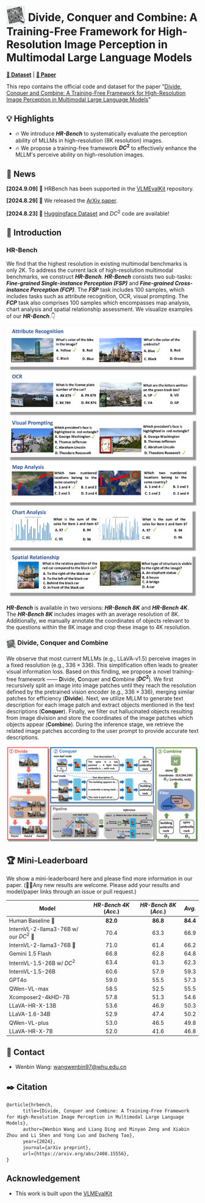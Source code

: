 # <img src="resources/logo.webp" style="vertical-align: -10px;" :height="50px" width="50px"> Divide, Conquer and Combine: A Training-Free Framework for High-Resolution Image Perception in Multimodal Large Language Models

[**🤗 Dataset**](https://huggingface.co/datasets/DreamMr/HR-Bench) | [**📖 Paper**](http://arxiv.org/abs/2408.15556)

This repo contains the official code and dataset for the paper "[Divide, Conquer and Combine: A Training-Free Framework for High-Resolution Image Perception in Multimodal Large Language Models](http://arxiv.org/abs/2408.15556)"

## 💡 Highlights
- 🔥 We introduce **_HR-Bench_** to systematically evaluate the perception ability of MLLMs in high-resolution (8K resolution) images.
- 🔥 We propose a training-free framework **$DC^2$** to effectively enhance the MLLM's perceive ability on high-resolution images.

## 📜 News
**[2024.9.09]**  🚀 HRBench has been supported in the [VLMEvalKit](https://github.com/open-compass/VLMEvalKit) repository.

**[2024.8.29]** 🚀 We released the [ArXiv paper](http://arxiv.org/abs/2408.15556).

**[2024.8.23]** 🚀 [Huggingface Dataset](https://huggingface.co/datasets/DreamMr/HR-Bench) and $DC^2$ code are available!


## 👀 Introduction

### **HR-Bench**

We find that the highest resolution in existing multimodal benchmarks is only 2K. To address the current lack of high-resolution multimodal benchmarks, we construct **_HR-Bench_**. **_HR-Bench_** consists two sub-tasks: **_Fine-grained Single-instance Perception (FSP)_** and **_Fine-grained Cross-instance Perception (FCP)_**. The **_FSP_** task includes 100 samples, which includes tasks such as attribute recognition, OCR, visual prompting. The **_FCP_** task also comprises 100 samples which encompasses map analysis, chart analysis and spatial relationship assessment. We visualize examples of our **_HR-Bench_**.👇

<img src="resources/case_study_dataset_13.png">


**_HR-Bench_** is available in two versions: **_HR-Bench 8K_** and **_HR-Bench 4K_**. The **_HR-Bench 8K_** includes images with an average resolution of 8K. Additionally, we manually annotate the coordinates of objects relevant to the questions within the 8K image and crop these image to 4K resolution.

### <img src="resources/logo.webp" style="vertical-align: -10px;" :height="25px" width="25px">  Divide, Conquer and Combine

We observe that most current MLLMs (e.g., LLaVA-v1.5) perceive images in a fixed resolution (e.g., $336\times336$). This simplification often leads to greater visual information loss. Based on this finding, we propose a novel training-free framework —— **D**ivide, **C**onquer and **C**ombine (**$DC^2$**). We  first recursively split an image into image patches until they reach the resolution defined by the pretrained vision encoder (e.g., $336\times 336$), merging similar patches for efficiency (**Divide**). Next, we utilize MLLM to generate text description for each image patch and extract objects mentioned in the text descriptions (**Conquer**). Finally, we filter out hallucinated objects resulting from image division and store the coordinates of the image patches which objects appear (**Combine**). During the inference stage, we retrieve the related image patches according to the user prompt to provide accurate text descriptions.

<img src="resources/framework_version_8.png">

## 🏆 Mini-Leaderboard

We show a mini-leaderboard here and please find more information in our paper. (👏🏻Any new results are welcome. Please add your results and model/paper links through an issue or pull request.)

| Model | **_HR-Bench 4K_** (**_Acc._**) | **_HR-Bench 8K_** (**_Acc._**) | **_Avg._** |
|-------|:--------:|:--------:|:-------:|
|Human Baseline 🥇 | **82.0** | **86.8** | **84.4** |
|InternVL-2-llama3-76B w/ our $DC^2$ 🥈 | 70.4 | 63.3 | 66.9 |
|InternVL-2-llama3-76B 🥉 | 71.0 | 61.4 | 66.2 |
|Gemini 1.5 Flash | 66.8 | 62.8 | 64.8 |
|InternVL-1.5-26B w/ $DC^2$ | 63.4 | 61.3 | 62.3 |
|InternVL-1.5-26B | 60.6 | 57.9 | 59.3 |
|GPT4o | 59.0 | 55.5 | 57.3 |
|QWen-VL-max | 58.5 | 52.5 | 55.5 |
|Xcomposer2-4kHD-7B | 57.8 | 51.3 | 54.6 |
|LLaVA-HR-X-13B | 53.6 | 46.9 | 50.3 |
|LLaVA-1.6-34B | 52.9 | 47.4 | 50.2 |
|QWen-VL-plus | 53.0 | 46.5 | 49.8 |
|LLaVA-HR-X-7B | 52.0 | 41.6 | 46.8 |


## 📧 Contact
- Wenbin Wang: wangwenbin97@whu.edu.cn 

## ✒️ Citation
```
@article{hrbench,
      title={Divide, Conquer and Combine: A Training-Free Framework for High-Resolution Image Perception in Multimodal Large Language Models}, 
      author={Wenbin Wang and Liang Ding and Minyan Zeng and Xiabin Zhou and Li Shen and Yong Luo and Dacheng Tao},
      year={2024},
      journal={arXiv preprint},
      url={https://arxiv.org/abs/2408.15556}, 
}
```

## Acknowledgement
- This work is built upon the [VLMEvalKit](https://github.com/open-compass/VLMEvalKit)

